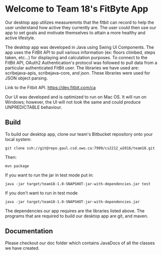 # Welcome to Team 18's FitByte App

Our desktop app utilizes measuremnts that the fitbit can record to help the user understand how active they currently are.
The user could then use our app to set goals and motivate themselves to attain a more healthy and active lifestyle.

The desktop app was developed in Java using Swing UI Components. The app uses the FitBit API to pull various information 
(ex: floors climbed, steps taken, etc...) for displaying and calculation purposes. To connect to the FitBit API, OAuth2
Authentication's protocol was followed to pull data from a particular authenticated FitBit user. The libraries we have used are:
scribejava-apis, scribejava-core, and json. These libraries were used for JSON object parsing.

Link to the Fitbit API.
https://dev.fitbit.com/ca

Our UI was developed and is optimized to run on Mac OS. It will run on Windows; however, the UI will not look the same 
and could produce UNPREDICTABLE behaviour.

## Build 

To build our desktop app, clone our team's Bitbucket repository onto your local system:

```
git clone ssh://git@repo.gaul.csd.uwo.ca:7999/cs2212_w2016/team18.git
```

Then: 

```
mvn package
```

If you want to run the jar in test mode put in:

```
java -jar target/team18-1.0-SNAPSHOT-jar-with-dependencies.jar test
```

If you don't want to run in test mode

```
java -jar target/team18-1.0-SNAPSHOT-jar-with-dependencies.jar
```

The dependencies our app requires are the libraries listed above. The programs that are required
to build our desktop app are git, and maven.
 

## Documentation

Please checkout our doc folder which contains JavaDocs of all the classes we have created.